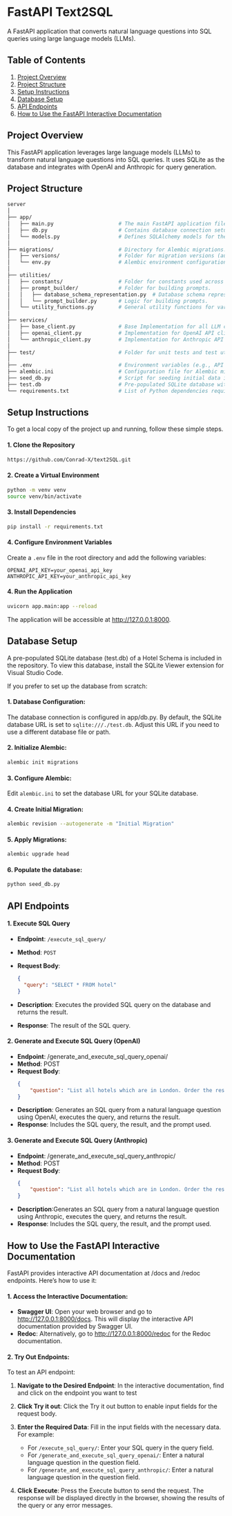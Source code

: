 # FastAPI Text2SQL

A FastAPI application that converts natural language questions into SQL queries using large language models (LLMs).

## Table of Contents
1. [Project Overview](#project-overview)
2. [Project Structure](#project-structure)
3. [Setup Instructions](#setup-instructions)
4. [Database Setup](#database-setup)
5. [API Endpoints](#api-endpoints)
6. [How to Use the FastAPI Interactive Documentation](#how-to-use-the-fastapi-interactive-documentation)


## Project Overview
This FastAPI application leverages large language models (LLMs) to transform natural language questions into SQL queries. It uses SQLite as the database and integrates with OpenAI and Anthropic for query generation.


## Project Structure

```bash
server
│
├── app/
│   ├── main.py                     # The main FastAPI application file that defines the API endpoints and runs the server.
│   ├── db.py                       # Contains database connection setup and session management.
│   └── models.py                   # Defines SQLAlchemy models for the database schema.
│
├── migrations/                     # Directory for Alembic migrations.
│   ├── versions/                   # Folder for migration versions (automatically generated migration scripts).
│   └── env.py                      # Alembic environment configuration for managing database migrations.
│
├── utilities/
│   ├── constants/                  # Folder for constants used across the project.
│   ├── prompt_builder/             # Folder for building prompts.
│   │   ├── database_schema_representation.py  # Database schema representation for prompts.
│   │   └── prompt_builder.py       # Logic for building prompts.
│   └── utility_functions.py        # General utility functions for various operations.
│
├── services/
│   ├── base_client.py              # Base Implementation for all LLM clients.
│   ├── openai_client.py            # Implementation for OpenAI API client.
│   └── anthropic_client.py         # Implementation for Anthropic API client.
│
├── test/                           # Folder for unit tests and test utilities.
│
├── .env                            # Environment variables (e.g., API keys).
├── alembic.ini                     # Configuration file for Alembic migrations.
├── seed_db.py                      # Script for seeding initial data into the database.
├── test.db                         # Pre-populated SQLite database with sample data.
└── requirements.txt                # List of Python dependencies required for the project.
```

## Setup Instructions

To get a local copy of the project up and running, follow these simple steps.

#### 1. Clone the Repository

```sh
https://github.com/Conrad-X/text2SQL.git
```

#### 2. Create a Virtual Environment
```sh
python -m venv venv
source venv/bin/activate
```

#### 3. Install Dependencies
```sh
pip install -r requirements.txt
```

#### 4. Configure Environment Variables
Create a `.env` file in the root directory and add the following variables:

```plaintext
OPENAI_API_KEY=your_openai_api_key
ANTHROPIC_API_KEY=your_anthropic_api_key
```
#### 4. Run the Application

```bash
uvicorn app.main:app --reload
```
The application will be accessible at http://127.0.0.1:8000.

## Database Setup
A pre-populated SQLite database (test.db) of a Hotel Schema is included in the repository. To view this database, install the SQLite Viewer extension for Visual Studio Code.

If you prefer to set up the database from scratch:

#### 1. Database Configuration:
The database connection is configured in app/db.py. By default, the SQLite database URL is set to `sqlite:///./test.db`. Adjust this URL if you need to use a different database file or path.

#### 2. Initialize Alembic:
```sh
alembic init migrations
```

#### 3. Configure Alembic: 
Edit `alembic.ini` to set the database URL for your SQLite database.

#### 4. Create Initial Migration:

```sh
alembic revision --autogenerate -m "Initial Migration"
```
#### 5. Apply Migrations:

```sh
alembic upgrade head
```

#### 6. Populate the database:

```sh
python seed_db.py
```

## API Endpoints

#### 1. Execute SQL Query

- **Endpoint**: `/execute_sql_query/`
- **Method**: `POST`
- **Request Body**:

  ```json
  {
    "query": "SELECT * FROM hotel"
  }
  ```
 - **Description**: Executes the provided SQL query on the database and returns the result.

 - **Response**: The result of the SQL query.

#### 2. Generate and Execute SQL Query (OpenAI)
 - **Endpoint**: /generate_and_execute_sql_query_openai/
 - **Method**: POST
 - **Request Body**:
    ```json
    {
        "question": "List all hotels which are in London. Order the result in descending order by hotel name."
    }
    ```
 - **Description**: Generates an SQL query from a natural language question using OpenAI, executes the query, and returns the result.
 - **Response**: Includes the SQL query, the result, and the prompt used.

#### 3. Generate and Execute SQL Query (Anthropic)
 - **Endpoint**: /generate_and_execute_sql_query_anthropic/
 - **Method**: POST
 - **Request Body**:
    ```json
    {
        "question": "List all hotels which are in London. Order the result in descending order by hotel name."
    }
    ```
 - **Description**:Generates an SQL query from a natural language question using Anthropic, executes the query, and returns the result.
 - **Response**: Includes the SQL query, the result, and the prompt used.

## How to Use the FastAPI Interactive Documentation
FastAPI provides interactive API documentation at /docs and /redoc endpoints. Here’s how to use it:

#### 1. Access the Interactive Documentation:

- **Swagger UI**: Open your web browser and go to http://127.0.0.1:8000/docs. This will display the interactive API documentation provided by Swagger UI.
- **Redoc**: Alternatively, go to http://127.0.0.1:8000/redoc for the Redoc documentation.

#### 2. Try Out Endpoints:
To test an API endpoint:

1. **Navigate to the Desired Endpoint**: In the interactive documentation, find and click on the endpoint you want to test

2. **Click Try it out**: Click the Try it out button to enable input fields for the request body.

3. **Enter the Required Data**: Fill in the input fields with the necessary data. For example:
    - For `/execute_sql_query/`: Enter your SQL query in the query field.
    - For `/generate_and_execute_sql_query_openai/`: Enter a natural language question in the question field.
    - For `/generate_and_execute_sql_query_anthropic/`: Enter a natural language question in the question field.

4. **Click Execute**: Press the Execute button to send the request. The response will be displayed directly in the browser, showing the results of the query or any error messages.
